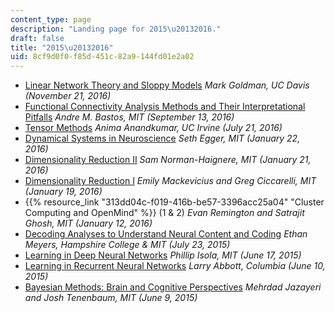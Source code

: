 ```yaml
---
content_type: page
description: "Landing page for 2015\u20132016."
draft: false
title: "2015\u20132016"
uid: 8cf9d0f0-f85d-451c-82a9-144fd01e2a02
---
```

- [Linear Network Theory and Sloppy Models](https://draft.ocw.mit.edu/courses/res-9-008-brain-and-cognitive-sciences-computational-tutorials/pages/14-linear-network-theory-and-sloppy-models/) *Mark Goldman, UC Davis (November 21, 2016)*           
- [Functional Connectivity Analysis Methods and Their Interpretational Pitfalls](https://draft.ocw.mit.edu/courses/res-9-008-brain-and-cognitive-sciences-computational-tutorials/pages/15-functional-connectivity-analysis-methods-and-their-interpretational-pitfalls/) *Andre M. Bastos, MIT (September 13, 2016)*
- [Tensor Methods](https://draft.ocw.mit.edu/courses/res-9-008-brain-and-cognitive-sciences-computational-tutorials/pages/10-tensor-methods/) *Anima Anandkumar, UC Irvine (July 21, 2016)* 
- [Dynamical Systems in Neuroscience](https://draft.ocw.mit.edu/courses/res-9-008-brain-and-cognitive-sciences-computational-tutorials/pages/12-dynamical-systems-in-neuroscience/) *Seth Egger, MIT (January 22, 2016)* 
- [Dimensionality Reduction II](https://draft.ocw.mit.edu/courses/res-9-008-brain-and-cognitive-sciences-computational-tutorials/pages/7-dimensionality-reduction-ii/) *Sam Norman-Haignere, MIT (January 21, 2016)* 
- [Dimensionality Reduction I](https://draft.ocw.mit.edu/courses/res-9-008-brain-and-cognitive-sciences-computational-tutorials/pages/6-dimensionality-reduction-i/) *Emily Mackevicius and Greg Ciccarelli, MIT (January 19, 2016)*
- {{% resource_link "313dd04c-f019-416b-be57-3396acc25a04" "Cluster Computing and OpenMind" %}} (1 & 2) *Evan Remington and Satrajit Ghosh, MIT (January 12, 2016)*
- [Decoding Analyses to Understand Neural Content and Coding](https://draft.ocw.mit.edu/courses/res-9-008-brain-and-cognitive-sciences-computational-tutorials/pages/11-decoding-analyses-to-understand-neural-content-and-coding/) *Ethan Meyers, Hampshire College & MIT (July 23, 2015)* 
- [Learning in Deep Neural Networks](https://draft.ocw.mit.edu/courses/res-9-008-brain-and-cognitive-sciences-computational-tutorials/pages/4-learning-in-deep-neural-networks/) *Phillip Isola, MIT (June 17, 2015)* 
- [Learning in Recurrent Neural Networks](https://draft.ocw.mit.edu/courses/res-9-008-brain-and-cognitive-sciences-computational-tutorials/pages/5-learning-in-recurrent-neural-networks/) *Larry Abbott, Columbia (June 10, 2015)*
- [Bayesian Methods: Brain and Cognitive Perspectives](https://draft.ocw.mit.edu/courses/res-9-008-brain-and-cognitive-sciences-computational-tutorials/pages/1-bayesian-methods-brain-cognitive-perspectives/) *Mehrdad Jazayeri and Josh Tenenbaum, MIT (June 9, 2015)*